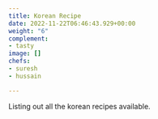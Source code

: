 ```yaml
---
title: Korean Recipe
date: 2022-11-22T06:46:43.929+00:00
weight: "6"
complement:
- tasty
image: []
chefs:
- suresh
- hussain

---
```

Listing out all the korean recipes available.